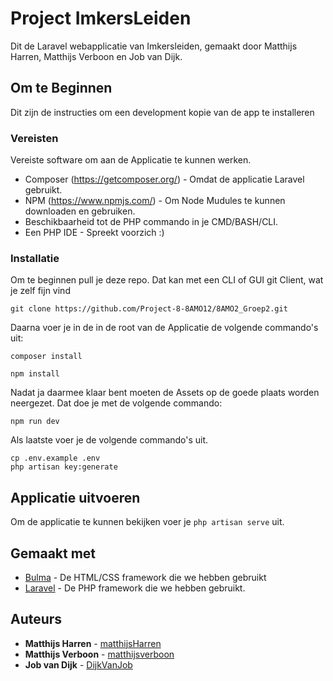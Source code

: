 # Project ImkersLeiden

Dit de Laravel webapplicatie van Imkersleiden, gemaakt door Matthijs Harren, Matthijs Verboon en Job van Dijk.

## Om te Beginnen

Dit zijn de instructies om een development kopie van de app te installeren

### Vereisten

Vereiste software om aan de Applicatie te kunnen werken.

* Composer (https://getcomposer.org/) - Omdat de applicatie Laravel gebruikt.
* NPM (https://www.npmjs.com/) - Om Node Mudules te kunnen downloaden en gebruiken.
* Beschikbaarheid tot de PHP commando in je CMD/BASH/CLI. 
* Een PHP IDE - Spreekt voorzich :)

### Installatie

Om te beginnen pull je deze repo. Dat kan met een CLI of GUI git Client, wat je zelf fijn vind

```
git clone https://github.com/Project-8-8AMO12/8AMO2_Groep2.git
```

Daarna voer je in de in de root van de Applicatie de volgende commando's uit:

```
composer install

npm install
```

Nadat ja daarmee klaar bent moeten de Assets op de goede plaats worden neergezet. Dat doe je met de volgende commando:

```
npm run dev
```

Als laatste voer je de volgende commando's uit.

```
cp .env.example .env
php artisan key:generate
```

## Applicatie uitvoeren

Om de applicatie te kunnen bekijken voer je `php artisan serve` uit.

## Gemaakt met

* [Bulma](https://bulma.io/documentation/) - De HTML/CSS framework die we hebben gebruikt
* [Laravel](https://laravel.com/) - De PHP framework die we hebben gebruikt.

## Auteurs

* **Matthijs Harren** - [matthijsHarren](https://github.com/matthijsHarren)
* **Matthijs Verboon** - [matthijsverboon](https://github.com/matthijsverboon)
* **Job van Dijk** - [DijkVanJob](https://github.com/DijkVanJob)


